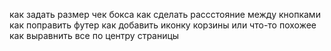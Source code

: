 как задать размер чек бокса
как сделать рассстояние между кнопками
как поправить футер
как добавить иконку корзины или что-то похожее
как выравнить все по центру страницы